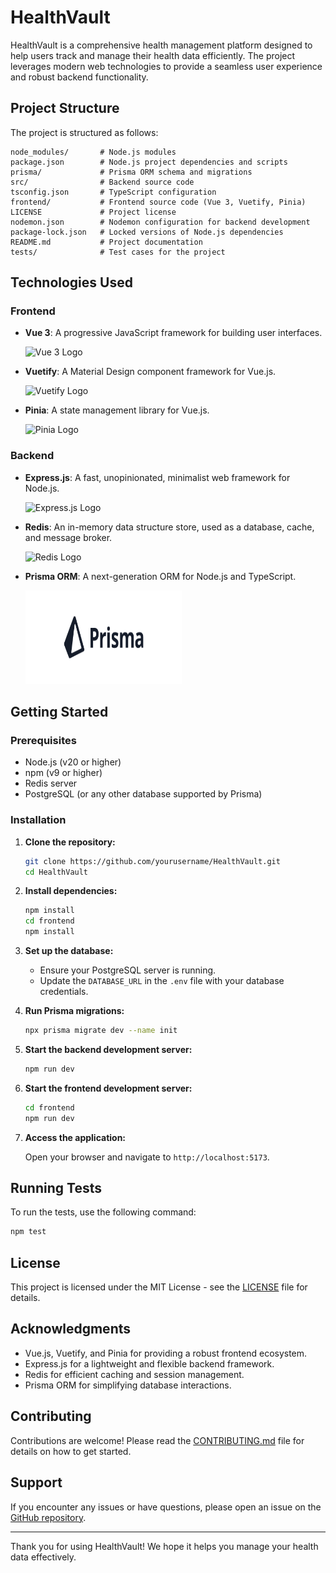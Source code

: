 # HealthVault

HealthVault is a comprehensive health management platform designed to help users track and manage their health data efficiently. The project leverages modern web technologies to provide a seamless user experience and robust backend functionality.

## Project Structure

The project is structured as follows:

```
node_modules/       # Node.js modules
package.json        # Node.js project dependencies and scripts
prisma/             # Prisma ORM schema and migrations
src/                # Backend source code
tsconfig.json       # TypeScript configuration
frontend/           # Frontend source code (Vue 3, Vuetify, Pinia)
LICENSE             # Project license
nodemon.json        # Nodemon configuration for backend development
package-lock.json   # Locked versions of Node.js dependencies
README.md           # Project documentation
tests/              # Test cases for the project
```

## Technologies Used

### Frontend

- **Vue 3**: A progressive JavaScript framework for building user interfaces.

  <img src="https://vuejs.org/images/logo.png" alt="Vue 3 Logo" width="150" height="150">

- **Vuetify**: A Material Design component framework for Vue.js.

  <img src="https://cdn.freelogovectors.net/wp-content/uploads/2023/01/vuetify-logo-freelogovectors.net_.png" alt="Vuetify Logo" width="150" height="150">

- **Pinia**: A state management library for Vue.js.

  <img src="https://pinia.vuejs.org/logo.svg" alt="Pinia Logo" width="150" height="150">

### Backend

- **Express.js**: A fast, unopinionated, minimalist web framework for Node.js.

  <img src="https://upload.wikimedia.org/wikipedia/commons/6/64/Expressjs.png" alt="Express.js Logo" width="250" height="150">

- **Redis**: An in-memory data structure store, used as a database, cache, and message broker.

  <img src="https://upload.wikimedia.org/wikipedia/commons/thumb/e/ee/Redis_logo.svg/320px-Redis_logo.svg.png" alt="Redis Logo" width="250" height="150">

- **Prisma ORM**: A next-generation ORM for Node.js and TypeScript.

  <img src="https://raw.githubusercontent.com/prisma/presskit/main/Assets/Preview-Prisma-DarkLogo.png" alt="Prisma Logo" width="250" height="150">

## Getting Started

### Prerequisites

- Node.js (v20 or higher)
- npm (v9 or higher)
- Redis server
- PostgreSQL (or any other database supported by Prisma)

### Installation

1. **Clone the repository:**

   ```bash
   git clone https://github.com/yourusername/HealthVault.git
   cd HealthVault
   ```

2. **Install dependencies:**

   ```bash
   npm install
   cd frontend
   npm install
   ```

3. **Set up the database:**

   - Ensure your PostgreSQL server is running.
   - Update the `DATABASE_URL` in the `.env` file with your database credentials.

4. **Run Prisma migrations:**

   ```bash
   npx prisma migrate dev --name init
   ```

5. **Start the backend development server:**

   ```bash
   npm run dev
   ```

6. **Start the frontend development server:**

   ```bash
   cd frontend
   npm run dev
   ```

7. **Access the application:**

   Open your browser and navigate to `http://localhost:5173`.

## Running Tests

To run the tests, use the following command:

```bash
npm test
```

## License

This project is licensed under the MIT License - see the [LICENSE](LICENSE) file for details.

## Acknowledgments

- Vue.js, Vuetify, and Pinia for providing a robust frontend ecosystem.
- Express.js for a lightweight and flexible backend framework.
- Redis for efficient caching and session management.
- Prisma ORM for simplifying database interactions.

## Contributing

Contributions are welcome! Please read the [CONTRIBUTING.md](CONTRIBUTING.md) file for details on how to get started.

## Support

If you encounter any issues or have questions, please open an issue on the [GitHub repository](https://github.com/yourusername/HealthVault/issues).

---

Thank you for using HealthVault! We hope it helps you manage your health data effectively.
